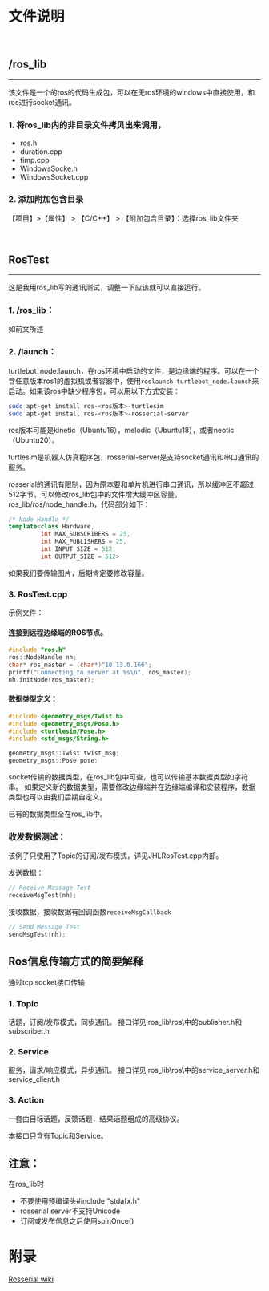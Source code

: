 # 文件说明

<br>


## /ros_lib
---
该文件是一个的ros的代码生成包，可以在无ros环境的windows中直接使用，和ros进行socket通讯。

### 1. 将ros_lib内的非目录文件拷贝出来调用，
* ros.h
* duration.cpp
* timp.cpp
* WindowsSocke.h
* WindowsSocket.cpp

### 2. 添加附加包含目录

【项目】>【属性】 > 【C/C++】 > 【附加包含目录】：选择ros_lib文件夹

<br>

## RosTest
---
这是我用ros_lib写的通讯测试，调整一下应该就可以直接运行。

### 1. /ros_lib：

如前文所述

### 2. /launch：

turtlebot_node.launch，在ros环境中启动的文件，是边缘端的程序。可以在一个含任意版本ros1的虚拟机或者容器中，使用`roslaunch turtlebot_node.launch`来启动。如果该ros中缺少程序包，可以用以下方式安装：

```bash
sudo apt-get install ros-<ros版本>-turtlesim
sudo apt-get install ros-<ros版本>-rosserial-server
```
ros版本可能是kinetic（Ubuntu16），melodic（Ubuntu18），或者neotic（Ubuntu20）。

turtlesim是机器人仿真程序包，rosserial-server是支持socket通讯和串口通讯的服务。

rosserial的通讯有限制，因为原本要和单片机进行串口通讯，所以缓冲区不超过512字节。可以修改ros_lib包中的文件增大缓冲区容量。 ros_lib/ros/node_handle.h，代码部分如下：
```c++
/* Node Handle */
template<class Hardware,
         int MAX_SUBSCRIBERS = 25,
         int MAX_PUBLISHERS = 25,
         int INPUT_SIZE = 512,
         int OUTPUT_SIZE = 512>
```
如果我们要传输图片，后期肯定要修改容量。

### 3. RosTest.cpp
示例文件：

#### 连接到远程边缘端的ROS节点。
```c++
#include "ros.h"
ros::NodeHandle nh;
char* ros_master = (char*)"10.13.0.166";
printf("Connecting to server at %s\n", ros_master);
nh.initNode(ros_master);
```

#### 数据类型定义：
```c++
#include <geometry_msgs/Twist.h>
#include <geometry_msgs/Pose.h>
#include <turtlesim/Pose.h>
#include <std_msgs/String.h>

geometry_msgs::Twist twist_msg;
geometry_msgs::Pose pose;
```

socket传输的数据类型，在ros_lib包中可查，也可以传输基本数据类型如字符串。
如果定义新的数据类型，需要修改边缘端并在边缘端编译和安装程序，数据类型也可以由我们后期自定义。

已有的数据类型全在ros_lib中。

### 收发数据测试：

该例子只使用了Topic的订阅/发布模式，详见JHLRosTest.cpp内部。

发送数据：
```c++
// Receive Message Test
receiveMsgTest(nh);
```

接收数据，接收数据有回调函数`receiveMsgCallback`

```c++
// Send Message Test
sendMsgTest(nh);
```

## Ros信息传输方式的简要解释

通过tcp socket接口传输

### 1. Topic
话题，订阅/发布模式，同步通讯。
接口详见 ros_lib\ros\中的publisher.h和subscriber.h

### 2. Service
服务，请求/响应模式，异步通讯。
接口详见 ros_lib\ros\中的service_server.h和service_client.h

### 3. Action
一套由目标话题，反馈话题，结果话题组成的高级协议。

本接口只含有Topic和Service。

## 注意：

在ros_lib时

* 不要使用预编译头#include "stdafx.h"
* rosserial server不支持Unicode
* 订阅或发布信息之后使用spinOnce()


# 附录

[Rosserial wiki](http://wiki.ros.org/rosserial/)
